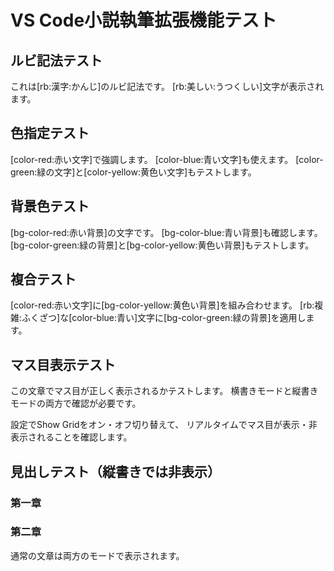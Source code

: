 # VS Code小説執筆拡張機能テスト

## ルビ記法テスト
これは[rb:漢字:かんじ]のルビ記法です。
[rb:美しい:うつくしい]文字が表示されます。

## 色指定テスト
[color-red:赤い文字]で強調します。
[color-blue:青い文字]も使えます。
[color-green:緑の文字]と[color-yellow:黄色い文字]もテストします。

## 背景色テスト
[bg-color-red:赤い背景]の文字です。
[bg-color-blue:青い背景]も確認します。
[bg-color-green:緑の背景]と[bg-color-yellow:黄色い背景]もテストします。

## 複合テスト
[color-red:赤い文字]に[bg-color-yellow:黄色い背景]を組み合わせます。
[rb:複雑:ふくざつ]な[color-blue:青い]文字に[bg-color-green:緑の背景]を適用します。

## マス目表示テスト
この文章でマス目が正しく表示されるかテストします。
横書きモードと縦書きモードの両方で確認が必要です。

設定でShow Gridをオン・オフ切り替えて、
リアルタイムでマス目が表示・非表示されることを確認します。

## 見出しテスト（縦書きでは非表示）
### 第一章
### 第二章

通常の文章は両方のモードで表示されます。
